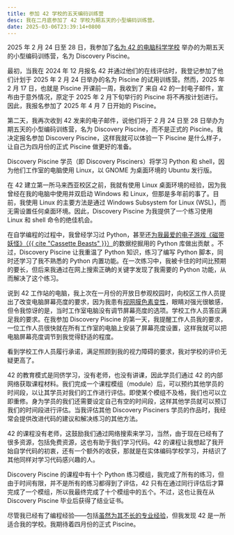 ```yaml
---
title: 参加 42 学校的五天编码训练营
desc: 我在二月底参加了 42 学校为期五天的小型编码训练营。
date: 2025-03-06T23:39:14+0800
---
```


2025 年 2 月 24 日至 28 日，我参加了[名为 42 的电脑科学学校](2025-01-20-attending-42-school.md) 举办的为期五天的小型编码训练营，名为 Discovery Piscine。

最初，当我在 2024 年 12 月报名 42 并通过他们的在线评估时，我登记参加了他们计划于 2025 年 2 月 24 日举办的名为 Piscine 的试用训练营。然而，2025 年 2 月 17 日，也就是 Piscine 开课前一周，我收到了 来自 42 的一封电子邮件，宣布由于意外情况，原定于 2025 年 2 月下旬举行的 Piscine 将不再按计划进行。因此，我报名参加了 2025 年 4 月 7 日开始的 Piscine。

第二天，我再次收到 42 发来的电子邮件，说他们将于 2 月 24 日至 28 日举办为期五天的小型编码训练营，名为 Discovery Piscine，而不是正式的 Piscine。我决定报名参加 Discovery Piscine，这样我就可以体验一下 Piscine 是什么样子，让自己为四月份的正式 Piscine 做更好的准备。

Discovery Piscine 学员（即 Discovery Pisciners）将学习 Python 和 shell，因为他们工作室的电脑使用 Linux，以 GNOME 为桌面环境的 Ubuntu 发行版。

在 42 建立第一所马来西亚校区之前，我就有使用 Linux 桌面环境的经验，因为我曾经在我的电脑中使用并双启动 Windows 和 Linux，但那是多年前的事了。目前，我使用 Linux 的主要方法是通过 Windows Subsystem for Linux (WSL)，而无需设置任何桌面环境。因此，Discovery Piscine 为我提供了一个练习使用 Linux 和 shell 命令的绝佳机会。

在自学编程的过程中，我曾经学习过 Python，甚至还[为我最爱的电子游戏《磁带妖怪》（{{ cite "Cassette Beasts" }}）](2023-11-13-My-First-PR-in-Python.md)的数据挖掘用的 Python 库做出贡献 。不过，Discovery Piscine 让我重温了 Python 知识，练习了编写 Python 脚本，同时还学习了我不熟悉的 Python 内置功能。在一次练习中，我被卡住的时间比预期的要长，但后来我通过在网上搜索正确的关键字发现了我需要的 Python 功能，从而解决了这个练习。

说到 42 工作站的电脑，我上次在一月份的开放日参观校园时，向校区工作人员提出了改变电脑屏幕亮度的要求，因为我患有[视网膜色素变性](2024-12-21-living-with-retinitis-pigmentosa.md)，眼睛对强光很敏感，但令我惊讶的是，当时工作室电脑没有调节屏幕亮度的选项。学校工作人员答应满足我的要求。在我参加 Discovery Piscine 的第一天，我提醒工作人员我的要求，一位工作人员很快就在所有工作室的电脑上安装了屏幕亮度设置，这样我就可以把电脑屏幕亮度调节到我觉得舒适的程度。

看到学校工作人员履行承诺，满足照顾到我的视力障碍的要求，我对学校的评价无疑更高了。

42 的教育模式是同侪学习，没有老师，也没有讲课，因此学员们通过 42 的内部网络获取课程材料。我们完成一个课程模组（module）后，可以预约其他学员的时间段，以让其学员对我们的工作进行评估。即使某个模组不及格，我们也可以立即重修。身为学员的我们还需要设定自己有空的时间段，这样其他学员就可以预订我们的时间段进行评估。当我评估其他 Discovery Pisciners 学员的作品时，我经常会提供改进代码的建议和解决练习的其他方法。

42 的课程没有老师，这鼓励我们通过网络搜索来学习，当然，由于现在已经有了很多资源，包括免费资源，这也有助于我们学习代码。42 的课程让我想起了我开始自学代码的初衷，还有一个额外的收获，那就是在实体编码学校学习，并结识了其他同样对学习代码感兴趣的人。

Discovery Piscine 的课程中有十个 Python 练习模组，我完成了所有的练习，但由于时间有限，并不是所有的练习都得到了评估，42 只有在通过同行评估后才算完成了一个模组，所以我最终完成了十个模组中的五个。不过，这也让我在从 Discovery Piscine 毕业后获得了结业证书。

尽管我已经有了编程经验——包括[虽然为其不长的专业经验](2025-01-05-first-web-dev-job-retrospective.md)，但我发现 42 是一所适合我的学校。我期待着四月份的正式 Piscine。
